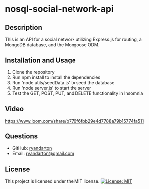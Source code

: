 # nosql-social-network-api

## Description

This is an API for a social network utilizing Express.js for routing, a MongoDB database, and the Mongoose ODM.

## Installation and Usage

1. Clone the repository
2. Run npm install to install the dependencies
3. Run 'node utils/seedData.js' to seed the database
4. Run 'node server.js' to start the server
5. Test the GET, POST, PUT, and DELETE functionality in Insomnia

## Video

https://www.loom.com/share/b776f6fbb29e4d7788a79b15774fa511

## Questions

- GitHub: [ryandarton](https://github.com/ryandarton)
- Email: ryandarton@gmail.com

## License

This project is licensed under the MIT license.
[![License: MIT](https://img.shields.io/badge/License-MIT-yellow.svg)](https://opensource.org/licenses/MIT)
